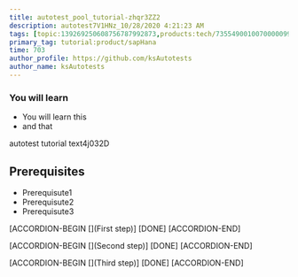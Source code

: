 ```yaml
---
title: autotest_pool_tutorial-zhqr3ZZ2
description: autotest7V1HNz_10/28/2020 4:21:23 AM
tags: [topic:139269250608756787992873,products:tech/73554900100700000996,tutorial:experience/advanced]
primary_tag: tutorial:product/sapHana
time: 703
author_profile: https://github.com/ksAutotests
author_name: ksAutotests
---
```

### You will learn
- You will learn this
- and that

autotest tutorial text4j032D

## Prerequisites
- Prerequisute1
- Prerequisute2
- Prerequisute3

[ACCORDION-BEGIN [](First step)]
[DONE]
[ACCORDION-END]

[ACCORDION-BEGIN [](Second step)]
[DONE]
[ACCORDION-END]

[ACCORDION-BEGIN [](Third step)]
[DONE]
[ACCORDION-END]

